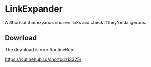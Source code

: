 # LinkExpander

A Shortcut that expands shorten links and check if they're dangerous.

## Download

The download is over RoutineHub:

https://routinehub.co/shortcut/13325/
